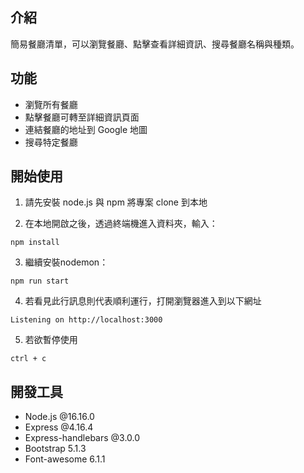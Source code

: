 ## 介紹
簡易餐廳清單，可以瀏覽餐廳、點擊查看詳細資訊、搜尋餐廳名稱與種類。



## 功能
* 瀏覽所有餐廳
* 點擊餐廳可轉至詳細資訊頁面
* 連結餐廳的地址到 Google 地圖
* 搜尋特定餐廳



## 開始使用
1. 請先安裝 node.js 與 npm 將專案 clone 到本地

2. 在本地開啟之後，透過終端機進入資料夾，輸入：
```
npm install
```
3. 繼續安裝nodemon：
```
npm run start
```
4. 若看見此行訊息則代表順利運行，打開瀏覽器進入到以下網址
```
Listening on http://localhost:3000
```
5. 若欲暫停使用
```
ctrl + c
```


## 開發工具
* Node.js @16.16.0
* Express @4.16.4
* Express-handlebars @3.0.0
* Bootstrap 5.1.3
* Font-awesome 6.1.1
